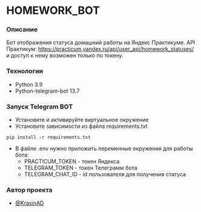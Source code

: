 # HOMEWORK_BOT
### Описание
Бот отображения статуса домашний работы на Яндекс Практикуме.
API Практикум: https://practicum.yandex.ru/api/user_api/homework_statuses/ и доступ к нему возможен только по токену.
### Технологии
- Python 3.9
- Python-telegram-bot 13.7
### Запуск Telegram BOT
- Установите и активируйте виртуальное окружение
- Установите зависимости из файла requirements.txt
```
pip install -r requirements.txt
``` 
- В файлe .env нужно приложить переменные окружения для работы бота:
    - PRACTICUM_TOKEN - токен Яндекса
    - TELEGRAM_TOKEN - токен Телеграмм бота
    - TELEGRAM_CHAT_ID - id пользователя для получения статуса

### Автор проекта

- [@KrasinAD](https://github.com/KrasinAD)

